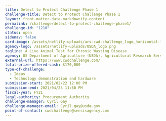 ```yaml
---
title: Detect to Protect Challenge Phase 1
challenge-title: Detect to Protect Challenge Phase 1
layout: front-matter-data-markdownify-content
permalink: /challenge/detect-to-protect-challenge-phase1/
challenge-id: "1210"
status: open
sidenav: false
card-image: /assets/netlify-uploads/ars-cwd-challenge_logo_horizontal-full-color-tagline.png
agency-logo: /assets/netlify-uploads/USDA_logo.png
tagline: A Live Animal Test for Chronic Wasting Disease
agency: US Department of Agriculture (USDA), Agricultural Research Service
external-url: https://www.cwdchallenge.com/
total-prize-offered-cash: $170,000
type-of-challenge:
  - Ideas
  - Technology demonstration and hardware
submission-start: 2021/02/22 12:00 PM
submission-end: 2021/04/23 11:50 PM
fiscal-year: FY21
legal-authority: Procurement Authority
challenge-manager: Cyril Gay
challenge-manager-email: Cyril.gay@usda.gov
point-of-contact: cwdchallenge@sensisagency.com
---
```


